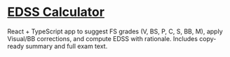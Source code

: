 # [EDSS Calculator](https://jobha.github.io/EDSS-calculator/)

React + TypeScript app to suggest FS grades (V, BS, P, C, S, BB, M), apply Visual/BB corrections, and compute EDSS with rationale. Includes copy-ready summary and full exam text.
